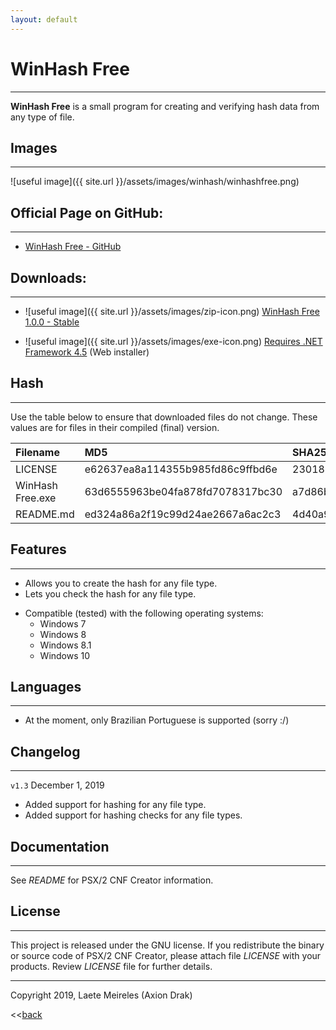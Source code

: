 ```yaml
---
layout: default
---
```


# WinHash Free
* * *
**WinHash Free** is a small program for creating and verifying hash data from any type of file.

## Images
* * *
![useful image]({{ site.url }}/assets/images/winhash/winhashfree.png)

## Official Page on GitHub:
* * *
* [WinHash Free - GitHub](https://github.com/AxionDrak/WinHash-Free)

## Downloads:
* * *
* ![useful image]({{ site.url }}/assets/images/zip-icon.png) [WinHash Free 1.0.0 - Stable](https://github.com/AxionDrak/WinHash-Free/releases/tag/1.0.0)

* ![useful image]({{ site.url }}/assets/images/exe-icon.png) [Requires .NET Framework 4.5](https://www.microsoft.com/en-US/download/details.aspx?id=30653) (Web installer)

## Hash
* * *
Use the table below to ensure that downloaded files do not change. These values are for files in their compiled (final) version.

| Filename         | MD5                              | SHA256                                                           |
|:-----------------|:---------------------------------|:---------------------------------------------------------------- |
| LICENSE          | e62637ea8a114355b985fd86c9ffbd6e | 230184f60bae2feaf244f10a8bac053c8ff33a183bcc365b4d8b876d2b7f4809 |
| WinHash Free.exe | 63d6555963be04fa878fd7078317bc30 | a7d86bf7adb6f8820a3992701394ca2170c27f681cbd63248d8eb18bd4fbc6f6 |
| README.md        | ed324a86a2f19c99d24ae2667a6ac2c3 | 4d40a98c37106f35c64dc14c85e064caabdc177dc863d2038d1b87ec1fc3d8be |

## Features
* * *
* Allows you to create the hash for any file type.
* Lets you check the hash for any file type.
- Compatible (tested) with the following operating systems:
  - Windows 7
  - Windows 8
  - Windows 8.1
  - Windows 10

## Languages
* * *
* At the moment, only Brazilian Portuguese is supported (sorry :/)

## Changelog
* * *
`v1.3`
December 1, 2019
* Added support for hashing for any file type.
* Added support for hashing checks for any file types.

## Documentation
* * *
See _README_ for PSX/2 CNF Creator information.

## License
* * *
This project is released under the GNU license. If you redistribute the binary or source code of PSX/2 CNF Creator, please attach file _LICENSE_ with your products.
Review _LICENSE_ file for further details.

* * *
Copyright 2019, Laete Meireles (Axion Drak)

<<[back](./)
